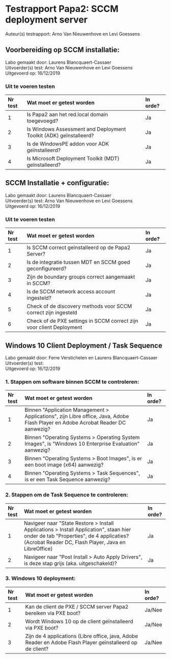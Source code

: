 # Testrapport Papa2: SCCM deployment server

Auteur(s) testrapport: Arno Van Nieuwenhove en Levi Goessens

## Voorbereiding op SCCM installatie:
Labo gemaakt door: Laurens Blancquaert-Cassaer  
Uitvoerder(s) test: Arno Van Nieuwenhove en Levi Goessens  
Uitgevoerd op: 16/12/2019

### Uit te voeren testen
| Nr test | Wat moet er getest worden | In orde? |
| :--- | :--- | :--- |
| 1 | Is Papa2 aan het red.local domain toegevoegd? | Ja |
| 2 | Is Windows Assessment and Deployment Toolkit (ADK) geïnstalleerd?| Ja |
| 3 | Is de WindowsPE addon voor ADK geïnstalleerd? | Ja |
| 4 | Is Microsoft Deployment Toolkit (MDT) geïnstalleerd? | Ja |



## SCCM Installatie + configuratie:
Labo gemaakt door: Laurens Blancquaert-Cassaer  
Uitvoerder(s) test: Arno Van Nieuwenhove en Levi Goessens  
Uitgevoerd op: 16/12/2019 

### Uit te voeren testen
| Nr test | Wat moet er getest worden | In orde? |
| :--- | :--- | :--- |
| 1 | Is SCCM correct geïnstalleerd op de Papa2 Server? | Ja|
| 2 | Is de integratie tussen MDT en SCCM goed geconfigureerd? | Ja |
| 3 | Zijn de boundary groups correct aangemaakt in SCCM?| Ja |
| 4 | Is de SCCM network access account ingesteld? | Ja |
| 5 | Check of de discovery methods voor SCCM correct zijn ingesteld | Ja |
| 6 | Check of de PXE settings in SCCM correct zijn voor client Deployment | Ja|



## Windows 10 Client Deployment / Task Sequence
Labo gemaakt door: Ferre Verstichelen en Laurens Blancquaert-Cassaer
Uitvoerder(s) test:   
Uitgevoerd op: 16/12/2019

### 1. Stappen om software binnen SCCM te controleren:
| Nr test | Wat moet er getest worden | In orde? |
| :--- | :--- | :--- |
| 1 | Binnen "Application Management > Applications", zijn  Libre office, Java, Adobe Flash Player en Adobe Acrobat Reader DC aanwezig? | Ja |
| 2 | Binnen "Operating Systems > Operating  System Images", is "Windows 10 Enterprise Evaluation" aanwezig? | Ja |
| 3 | Binnen "Operating Systems > Boot Images", is er een boot image (x64) aanwezig? | Ja |
| 4 | Binnen "Operating Systems > Task Sequences", is er een Task Sequence aanwezig?| Ja |

### 2. Stappen om de Task Sequence te controleren:
| Nr test | Wat moet er getest worden | In orde? |
| :--- | :--- | :--- |
| 1 | Navigeer naar "State Restore > Install Applications > Install Application", staan hier onder de tab "Properties", de 4 applicaties? (Acrobat Reader DC, Flash Player, Java en LibreOffice) | Ja |
| 2 | Navigeer naar "Post Install > Auto Apply Drivers", is deze stap grijs (aka. uitgeschakeld)? | Ja |

### 3. Windows 10 deployment:
| Nr test | Wat moet er getest worden | In orde? |
| :--- | :--- | :--- |
| 1 | Kan de client de PXE / SCCM server Papa2 bereiken via PXE boot?| Ja/Nee |
| 2 | Wordt Windows 10 op de client geïnstalleerd via PXE boot? | Ja/Nee |
| 3 | Zijn de 4 applications (Libre office, java, Adobe Reader en Adobe Flash Player geïnstalleerd op de client? | Ja/Nee |
